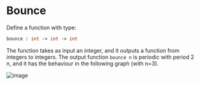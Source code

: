 # Bounce

Define a function with type:
```ocaml
bounce : int -> int -> int
```
The function takes as input an integer, and it outputs
a function from integers to integers.
The output function `bounce n` is periodic with period 2 n,
and it has the behaviour in the following graph (with n=3).

![image](/bounce.png)

